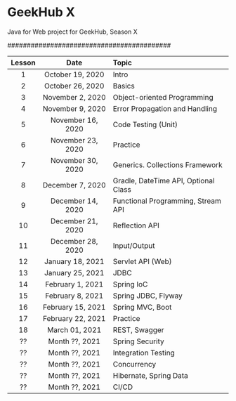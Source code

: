# GeekHub X

Java for Web project for GeekHub, Season X

##########################################

|Lesson|Date|Topic|
|:----:|:--:|:----|
| 1|October 19, 2020|Intro|
| 2|October 26, 2020|Basics|
| 3|November 2, 2020|Object-oriented Programming|
| 4|November 9, 2020|Error Propagation and Handling|
| 5|November 16, 2020|Code Testing (Unit)|
| 6|November 23, 2020|Practice|
| 7|November 30, 2020|Generics. Collections Framework|
| 8|December 7, 2020|Gradle, DateTime API, Optional Class|
| 9|December 14, 2020|Functional Programming, Stream API|
|10|December 21, 2020|Reflection API|
|11|December 28, 2020|Input/Output|
|12|January 18, 2021|Servlet API (Web)|
|13|January 25, 2021|JDBC|
|14|February 1, 2021|Spring IoC|
|15|February 8, 2021|Spring JDBC, Flyway|
|16|February 15, 2021|Spring MVC, Boot|
|17|February 22, 2021|Practice|
|18|March 01, 2021|REST, Swagger|
|??|Month ??, 2021|Spring Security|
|??|Month ??, 2021|Integration Testing|
|??|Month ??, 2021|Concurrency|
|??|Month ??, 2021|Hibernate, Spring Data|
|??|Month ??, 2021|CI/CD|
